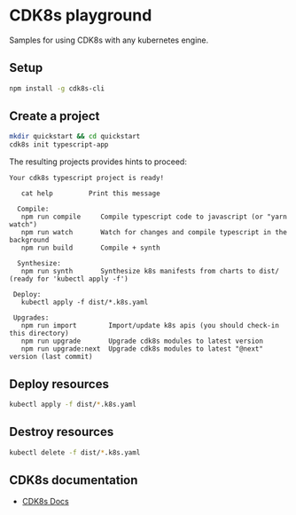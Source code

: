 # CDK8s playground

Samples for using CDK8s with any kubernetes engine.

## Setup

```bash
npm install -g cdk8s-cli
```

## Create a project

```bash
mkdir quickstart && cd quickstart
cdk8s init typescript-app
```

The resulting projects provides hints to proceed:

```
Your cdk8s typescript project is ready!

   cat help         Print this message

  Compile:
   npm run compile     Compile typescript code to javascript (or "yarn watch")
   npm run watch       Watch for changes and compile typescript in the background
   npm run build       Compile + synth

  Synthesize:
   npm run synth       Synthesize k8s manifests from charts to dist/ (ready for 'kubectl apply -f')

 Deploy:
   kubectl apply -f dist/*.k8s.yaml

 Upgrades:
   npm run import        Import/update k8s apis (you should check-in this directory)
   npm run upgrade       Upgrade cdk8s modules to latest version
   npm run upgrade:next  Upgrade cdk8s modules to latest "@next" version (last commit)

```
## Deploy resources

```bash
kubectl apply -f dist/*.k8s.yaml
```

## Destroy resources

```bash
kubectl delete -f dist/*.k8s.yaml
```

## CDK8s documentation

- [CDK8s Docs](https://cdk8s.io/docs/)
